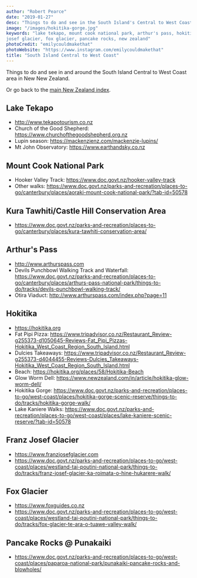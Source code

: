 ```yaml
---
author: "Robert Pearce"
date: "2019-01-27"
desc: "Things to do and see in the South Island's Central to West Coast."
image: "/images/hokitika-gorge.jpg"
keywords: "lake tekapo, mount cook national park, arthur's pass, hokitika, franz
josef glacier, fox glacier, pancake rocks, new zealand"
photoCredit: "emilycouldmakethat"
photoWebsite: "https://www.instagram.com/emilycouldmakethat"
title: "South Island Central to West Coast"
---
```


Things to do and see in and around the South Island Central to West Coast area
in New New Zealand.

Or go back to the [main New Zealand index](/new-zealand/index.html).

## Lake Tekapo
* http://www.tekapotourism.co.nz
* Church of the Good Shepherd: https://www.churchofthegoodshepherd.org.nz
* Lupin season: https://mackenzienz.com/mackenzie-lupins/
* Mt John Observatory: https://www.earthandsky.co.nz

## Mount Cook National Park
* Hooker Valley Track: https://www.doc.govt.nz/hooker-valley-track
* Other walks: https://www.doc.govt.nz/parks-and-recreation/places-to-go/canterbury/places/aoraki-mount-cook-national-park/?tab-id=50578

## Kura Tawhiti/Castle Hill Conservation Area
* https://www.doc.govt.nz/parks-and-recreation/places-to-go/canterbury/places/kura-tawhiti-conservation-area/

## Arthur's Pass
* http://www.arthurspass.com
* Devils Punchbowl Walking Track and Waterfall: https://www.doc.govt.nz/parks-and-recreation/places-to-go/canterbury/places/arthurs-pass-national-park/things-to-do/tracks/devils-punchbowl-walking-track/
* Otira Viaduct: http://www.arthurspass.com/index.php?page=11

## Hokitika
* https://hokitika.org
* Fat Pipi Pizza: https://www.tripadvisor.co.nz/Restaurant_Review-g255373-d1050645-Reviews-Fat_Pipi_Pizzas-Hokitika_West_Coast_Region_South_Island.html
* Dulcies Takeaways: https://www.tripadvisor.co.nz/Restaurant_Review-g255373-d4044455-Reviews-Dulcies_Takeaways-Hokitika_West_Coast_Region_South_Island.html
* Beach: https://hokitika.org/places/58/Hokitika-Beach
* Glow Worm Dell: https://www.newzealand.com/in/article/hokitika-glow-worm-dell/
* Hokitika Gorge: https://www.doc.govt.nz/parks-and-recreation/places-to-go/west-coast/places/hokitika-gorge-scenic-reserve/things-to-do/tracks/hokitika-gorge-walk/
* Lake Kaniere Walks: https://www.doc.govt.nz/parks-and-recreation/places-to-go/west-coast/places/lake-kaniere-scenic-reserve/?tab-id=50578

## Franz Josef Glacier
* https://www.franzjosefglacier.com
* https://www.doc.govt.nz/parks-and-recreation/places-to-go/west-coast/places/westland-tai-poutini-national-park/things-to-do/tracks/franz-josef-glacier-ka-roimata-o-hine-hukarere-walk/

## Fox Glacier
* https://www.foxguides.co.nz
* https://www.doc.govt.nz/parks-and-recreation/places-to-go/west-coast/places/westland-tai-poutini-national-park/things-to-do/tracks/fox-glacier-te-ara-o-tuawe-valley-walk/

## Pancake Rocks @ Punakaiki
* https://www.doc.govt.nz/parks-and-recreation/places-to-go/west-coast/places/paparoa-national-park/punakaiki-pancake-rocks-and-blowholes/
